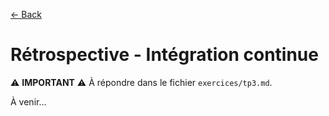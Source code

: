 [← Back](../README.md)

# Rétrospective - Intégration continue

⚠️ **IMPORTANT** ⚠️ À répondre dans le fichier `exercices/tp3.md`.

À venir...
